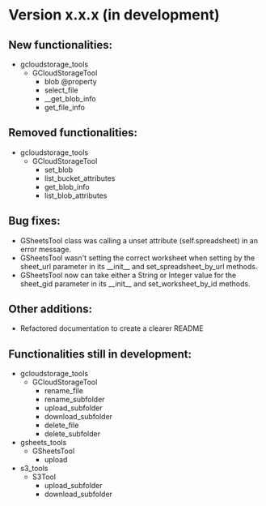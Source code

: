 # Version x.x.x (in development)

## New functionalities:
- gcloudstorage_tools
  - GCloudStorageTool
    - blob @property
    - select_file
    - \_\_get_blob_info
    - get_file_info

## Removed functionalities:
- gcloudstorage_tools
  - GCloudStorageTool
    - set_blob
    - list_bucket_attributes
    - get_blob_info
    - list_blob_attributes

## Bug fixes:
- GSheetsTool class was calling a unset attribute (self.spreadsheet) in an error message.
- GSheetsTool wasn't setting the correct worksheet when setting by the sheet_url parameter in its \_\_init\_\_ and set_spreadsheet_by_url methods.
- GSheetsTool now can take either a String or Integer value for the sheet_gid parameter in its \_\_init\_\_ and set_worksheet_by_id methods.

## Other additions:
- Refactored documentation to create a clearer README

## Functionalities still in development:
- gcloudstorage_tools
  - GCloudStorageTool
    - rename_file
    - rename_subfolder
    - upload_subfolder
    - download_subfolder
    - delete_file
    - delete_subfolder
- gsheets_tools
  - GSheetsTool
    - upload
- s3_tools
  - S3Tool
    - upload_subfolder
    - download_subfolder